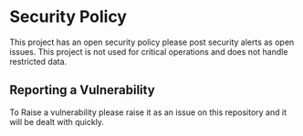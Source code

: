 # Security Policy

This project has an open security policy please post security alerts as open issues.
This project is not used for critical operations and does not handle restricted data.

## Reporting a Vulnerability

To Raise a vulnerability please raise it as an issue on this repository and it will be dealt with quickly.
